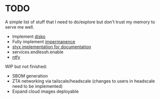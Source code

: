 # TODO

A simple list of stuff that I need to do/explore but don't trust my memory to
serve me well.

- Implement [disko](https://github.com/nix-community/disko)
- Fully implement [impermanence](https://github.com/nix-community/impermanence)
- [styx implementation for documentation](https://github.com/styx-static/styx)
- services.endlessh.enable
- [ntfy](https://ntfy.sh/)

WIP but not finished:

- SBOM generation
- ZTA networking via tailscale/headscale (changes to users in headscale need to be implemented)
- Expand cloud images deployable

